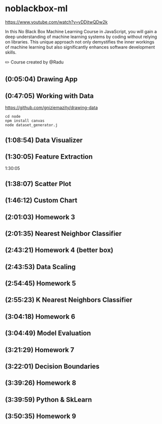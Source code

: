 # noblackbox-ml

https://www.youtube.com/watch?v=vDDjtwQDw2k

In this No Black Box Machine Learning Course in JavaScript, you will gain a deep understanding of machine learning systems by coding without relying on libraries. This unique approach not only demystifies the inner workings of machine learning but also significantly enhances software development skills.

✏️ Course created by @Radu

## (0:05:04) Drawing App

## (0:47:05) Working with Data

https://github.com/gniziemazity/drawing-data

```
cd node
npm install canvas
node dataset_generator.j
```
## (1:08:54) Data Visualizer

## (1:30:05) Feature Extraction

1:30:05

## (1:38:07) Scatter Plot
## (1:46:12) Custom Chart
## (2:01:03) Homework 3
## (2:01:35) Nearest Neighbor Classifier
## (2:43:21) Homework 4 (better box)
## (2:43:53) Data Scaling
## (2:54:45) Homework 5
## (2:55:23) K Nearest Neighbors Classifier
## (3:04:18) Homework 6
## (3:04:49) Model Evaluation
## (3:21:29) Homework 7
## (3:22:01) Decision Boundaries
## (3:39:26) Homework 8
## (3:39:59) Python & SkLearn
## (3:50:35) Homework 9
